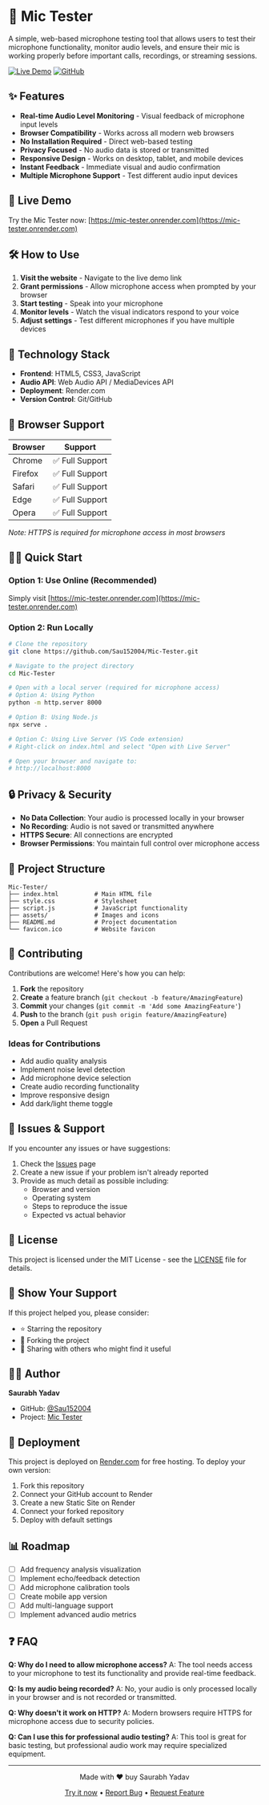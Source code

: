 # 🎤 Mic Tester

A simple, web-based microphone testing tool that allows users to test their microphone functionality, monitor audio levels, and ensure their mic is working properly before important calls, recordings, or streaming sessions.

[![Live Demo](https://img.shields.io/badge/Live-Demo-brightgreen)](https://mic-tester.onrender.com)
[![GitHub](https://img.shields.io/badge/GitHub-Repository-blue)](https://github.com/Sau152004/Mic-Tester.git)

## ✨ Features

- **Real-time Audio Level Monitoring** - Visual feedback of microphone input levels
- **Browser Compatibility** - Works across all modern web browsers
- **No Installation Required** - Direct web-based testing
- **Privacy Focused** - No audio data is stored or transmitted
- **Responsive Design** - Works on desktop, tablet, and mobile devices
- **Instant Feedback** - Immediate visual and audio confirmation
- **Multiple Microphone Support** - Test different audio input devices

## 🚀 Live Demo

Try the Mic Tester now: [https://mic-tester.onrender.com](https://mic-tester.onrender.com)

## 🛠️ How to Use

1. **Visit the website** - Navigate to the live demo link
2. **Grant permissions** - Allow microphone access when prompted by your browser
3. **Start testing** - Speak into your microphone
4. **Monitor levels** - Watch the visual indicators respond to your voice
5. **Adjust settings** - Test different microphones if you have multiple devices

## 🔧 Technology Stack

- **Frontend**: HTML5, CSS3, JavaScript
- **Audio API**: Web Audio API / MediaDevices API
- **Deployment**: Render.com
- **Version Control**: Git/GitHub

## 📱 Browser Support

| Browser | Support |
|---------|---------|
| Chrome | ✅ Full Support |
| Firefox | ✅ Full Support |
| Safari | ✅ Full Support |
| Edge | ✅ Full Support |
| Opera | ✅ Full Support |

*Note: HTTPS is required for microphone access in most browsers*

## 🏃‍♂️ Quick Start

### Option 1: Use Online (Recommended)
Simply visit [https://mic-tester.onrender.com](https://mic-tester.onrender.com)

### Option 2: Run Locally
```bash
# Clone the repository
git clone https://github.com/Sau152004/Mic-Tester.git

# Navigate to the project directory
cd Mic-Tester

# Open with a local server (required for microphone access)
# Option A: Using Python
python -m http.server 8000

# Option B: Using Node.js
npx serve .

# Option C: Using Live Server (VS Code extension)
# Right-click on index.html and select "Open with Live Server"

# Open your browser and navigate to:
# http://localhost:8000
```

## 🔒 Privacy & Security

- **No Data Collection**: Your audio is processed locally in your browser
- **No Recording**: Audio is not saved or transmitted anywhere
- **HTTPS Secure**: All connections are encrypted
- **Browser Permissions**: You maintain full control over microphone access

## 📁 Project Structure

```
Mic-Tester/
├── index.html          # Main HTML file
├── style.css           # Stylesheet
├── script.js           # JavaScript functionality
├── assets/             # Images and icons
├── README.md           # Project documentation
└── favicon.ico         # Website favicon
```

## 🤝 Contributing

Contributions are welcome! Here's how you can help:

1. **Fork** the repository
2. **Create** a feature branch (`git checkout -b feature/AmazingFeature`)
3. **Commit** your changes (`git commit -m 'Add some AmazingFeature'`)
4. **Push** to the branch (`git push origin feature/AmazingFeature`)
5. **Open** a Pull Request

### Ideas for Contributions
- Add audio quality analysis
- Implement noise level detection
- Add microphone device selection
- Create audio recording functionality
- Improve responsive design
- Add dark/light theme toggle

## 🐛 Issues & Support

If you encounter any issues or have suggestions:

1. Check the [Issues](https://github.com/Sau152004/Mic-Tester/issues) page
2. Create a new issue if your problem isn't already reported
3. Provide as much detail as possible including:
   - Browser and version
   - Operating system
   - Steps to reproduce the issue
   - Expected vs actual behavior

## 📝 License

This project is licensed under the MIT License - see the [LICENSE](LICENSE) file for details.

## 🌟 Show Your Support

If this project helped you, please consider:
- ⭐ Starring the repository
- 🍴 Forking the project
- 📢 Sharing with others who might find it useful

## 👨‍💻 Author

**Saurabh Yadav**
- GitHub: [@Sau152004](https://github.com/Sau152004)
- Project: [Mic Tester](https://github.com/Sau152004/Mic-Tester.git)

## 🚀 Deployment

This project is deployed on [Render.com](https://render.com) for free hosting. To deploy your own version:

1. Fork this repository
2. Connect your GitHub account to Render
3. Create a new Static Site on Render
4. Connect your forked repository
5. Deploy with default settings

## 📊 Roadmap

- [ ] Add frequency analysis visualization
- [ ] Implement echo/feedback detection
- [ ] Add microphone calibration tools
- [ ] Create mobile app version
- [ ] Add multi-language support
- [ ] Implement advanced audio metrics

## ❓ FAQ

**Q: Why do I need to allow microphone access?**
A: The tool needs access to your microphone to test its functionality and provide real-time feedback.

**Q: Is my audio being recorded?**
A: No, your audio is only processed locally in your browser and is not recorded or transmitted.

**Q: Why doesn't it work on HTTP?**
A: Modern browsers require HTTPS for microphone access due to security policies.

**Q: Can I use this for professional audio testing?**
A: This tool is great for basic testing, but professional audio work may require specialized equipment.

---

<div align="center">
  <p>Made with ❤️ buy Saurabh Yadav</p>
  <p>
    <a href="https://mic-tester.onrender.com">Try it now</a> •
    <a href="https://github.com/Sau152004/Mic-Tester/issues">Report Bug</a> •
    <a href="https://github.com/Sau152004/Mic-Tester/issues">Request Feature</a>
  </p>
</div>
